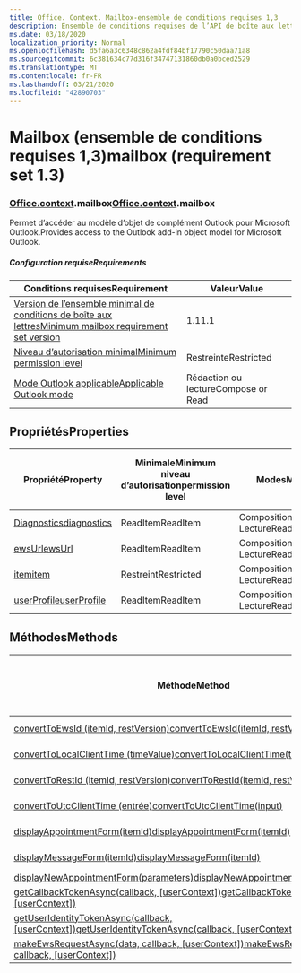 ```yaml
---
title: Office. Context. Mailbox-ensemble de conditions requises 1,3
description: Ensemble de conditions requises de l’API de boîte aux lettres Outlook 1,3 du modèle objet boîte aux lettres.
ms.date: 03/18/2020
localization_priority: Normal
ms.openlocfilehash: d5fa6a3c6348c862a4fdf84bf17790c50daa71a8
ms.sourcegitcommit: 6c381634c77d316f34747131860db0a0bced2529
ms.translationtype: MT
ms.contentlocale: fr-FR
ms.lasthandoff: 03/21/2020
ms.locfileid: "42890703"
---
```

# <a name="mailbox-requirement-set-13"></a><span data-ttu-id="3f17d-103">Mailbox (ensemble de conditions requises 1,3)</span><span class="sxs-lookup"><span data-stu-id="3f17d-103">mailbox (requirement set 1.3)</span></span>

### <a name="officecontextmailbox"></a><span data-ttu-id="3f17d-104">[Office](office.md)[.context](office.context.md).mailbox</span><span class="sxs-lookup"><span data-stu-id="3f17d-104">[Office](office.md)[.context](office.context.md).mailbox</span></span>

<span data-ttu-id="3f17d-105">Permet d’accéder au modèle d’objet de complément Outlook pour Microsoft Outlook.</span><span class="sxs-lookup"><span data-stu-id="3f17d-105">Provides access to the Outlook add-in object model for Microsoft Outlook.</span></span>

##### <a name="requirements"></a><span data-ttu-id="3f17d-106">Configuration requise</span><span class="sxs-lookup"><span data-stu-id="3f17d-106">Requirements</span></span>

|<span data-ttu-id="3f17d-107">Conditions requises</span><span class="sxs-lookup"><span data-stu-id="3f17d-107">Requirement</span></span>| <span data-ttu-id="3f17d-108">Valeur</span><span class="sxs-lookup"><span data-stu-id="3f17d-108">Value</span></span>|
|---|---|
|[<span data-ttu-id="3f17d-109">Version de l’ensemble minimal de conditions de boîte aux lettres</span><span class="sxs-lookup"><span data-stu-id="3f17d-109">Minimum mailbox requirement set version</span></span>](../../requirement-sets/outlook-api-requirement-sets.md)| <span data-ttu-id="3f17d-110">1.1</span><span class="sxs-lookup"><span data-stu-id="3f17d-110">1.1</span></span>|
|[<span data-ttu-id="3f17d-111">Niveau d’autorisation minimal</span><span class="sxs-lookup"><span data-stu-id="3f17d-111">Minimum permission level</span></span>](../../../outlook/understanding-outlook-add-in-permissions.md)| <span data-ttu-id="3f17d-112">Restreinte</span><span class="sxs-lookup"><span data-stu-id="3f17d-112">Restricted</span></span>|
|[<span data-ttu-id="3f17d-113">Mode Outlook applicable</span><span class="sxs-lookup"><span data-stu-id="3f17d-113">Applicable Outlook mode</span></span>](../../../outlook/outlook-add-ins-overview.md#extension-points)| <span data-ttu-id="3f17d-114">Rédaction ou lecture</span><span class="sxs-lookup"><span data-stu-id="3f17d-114">Compose or Read</span></span>|

## <a name="properties"></a><span data-ttu-id="3f17d-115">Propriétés</span><span class="sxs-lookup"><span data-stu-id="3f17d-115">Properties</span></span>

| <span data-ttu-id="3f17d-116">Propriété</span><span class="sxs-lookup"><span data-stu-id="3f17d-116">Property</span></span> | <span data-ttu-id="3f17d-117">Minimale</span><span class="sxs-lookup"><span data-stu-id="3f17d-117">Minimum</span></span><br><span data-ttu-id="3f17d-118">niveau d’autorisation</span><span class="sxs-lookup"><span data-stu-id="3f17d-118">permission level</span></span> | <span data-ttu-id="3f17d-119">Modes</span><span class="sxs-lookup"><span data-stu-id="3f17d-119">Modes</span></span> | <span data-ttu-id="3f17d-120">Type de retour</span><span class="sxs-lookup"><span data-stu-id="3f17d-120">Return type</span></span> | <span data-ttu-id="3f17d-121">Minimale</span><span class="sxs-lookup"><span data-stu-id="3f17d-121">Minimum</span></span><br><span data-ttu-id="3f17d-122">ensemble de conditions requises</span><span class="sxs-lookup"><span data-stu-id="3f17d-122">requirement set</span></span> |
|---|---|---|---|:---:|
| [<span data-ttu-id="3f17d-123">Diagnostics</span><span class="sxs-lookup"><span data-stu-id="3f17d-123">diagnostics</span></span>](/javascript/api/outlook/office.mailbox?view=outlook-js-1.3#diagnostics) | <span data-ttu-id="3f17d-124">ReadItem</span><span class="sxs-lookup"><span data-stu-id="3f17d-124">ReadItem</span></span> | <span data-ttu-id="3f17d-125">Composition</span><span class="sxs-lookup"><span data-stu-id="3f17d-125">Compose</span></span><br><span data-ttu-id="3f17d-126">Lecture</span><span class="sxs-lookup"><span data-stu-id="3f17d-126">Read</span></span> | [<span data-ttu-id="3f17d-127">Diagnostics</span><span class="sxs-lookup"><span data-stu-id="3f17d-127">Diagnostics</span></span>](/javascript/api/outlook/office.diagnostics?view=outlook-js-1.3) | [<span data-ttu-id="3f17d-128">1.1</span><span class="sxs-lookup"><span data-stu-id="3f17d-128">1.1</span></span>](../requirement-set-1.1/outlook-requirement-set-1.1.md) |
| [<span data-ttu-id="3f17d-129">ewsUrl</span><span class="sxs-lookup"><span data-stu-id="3f17d-129">ewsUrl</span></span>](/javascript/api/outlook/office.mailbox?view=outlook-js-1.3#ewsurl) | <span data-ttu-id="3f17d-130">ReadItem</span><span class="sxs-lookup"><span data-stu-id="3f17d-130">ReadItem</span></span> | <span data-ttu-id="3f17d-131">Composition</span><span class="sxs-lookup"><span data-stu-id="3f17d-131">Compose</span></span><br><span data-ttu-id="3f17d-132">Lecture</span><span class="sxs-lookup"><span data-stu-id="3f17d-132">Read</span></span> | <span data-ttu-id="3f17d-133">String</span><span class="sxs-lookup"><span data-stu-id="3f17d-133">String</span></span> | [<span data-ttu-id="3f17d-134">1.1</span><span class="sxs-lookup"><span data-stu-id="3f17d-134">1.1</span></span>](../requirement-set-1.1/outlook-requirement-set-1.1.md) |
| [<span data-ttu-id="3f17d-135">item</span><span class="sxs-lookup"><span data-stu-id="3f17d-135">item</span></span>](office.context.mailbox.item.md) | <span data-ttu-id="3f17d-136">Restreint</span><span class="sxs-lookup"><span data-stu-id="3f17d-136">Restricted</span></span> | <span data-ttu-id="3f17d-137">Composition</span><span class="sxs-lookup"><span data-stu-id="3f17d-137">Compose</span></span><br><span data-ttu-id="3f17d-138">Lecture</span><span class="sxs-lookup"><span data-stu-id="3f17d-138">Read</span></span> | [<span data-ttu-id="3f17d-139">Élément</span><span class="sxs-lookup"><span data-stu-id="3f17d-139">Item</span></span>](/javascript/api/outlook/office.item?view=outlook-js-1.3) | [<span data-ttu-id="3f17d-140">1.1</span><span class="sxs-lookup"><span data-stu-id="3f17d-140">1.1</span></span>](../requirement-set-1.1/outlook-requirement-set-1.1.md) |
| [<span data-ttu-id="3f17d-141">userProfile</span><span class="sxs-lookup"><span data-stu-id="3f17d-141">userProfile</span></span>](/javascript/api/outlook/office.mailbox?view=outlook-js-1.3#userprofile) | <span data-ttu-id="3f17d-142">ReadItem</span><span class="sxs-lookup"><span data-stu-id="3f17d-142">ReadItem</span></span> | <span data-ttu-id="3f17d-143">Composition</span><span class="sxs-lookup"><span data-stu-id="3f17d-143">Compose</span></span><br><span data-ttu-id="3f17d-144">Lecture</span><span class="sxs-lookup"><span data-stu-id="3f17d-144">Read</span></span> | [<span data-ttu-id="3f17d-145">Profil</span><span class="sxs-lookup"><span data-stu-id="3f17d-145">UserProfile</span></span>](/javascript/api/outlook/office.userprofile?view=outlook-js-1.3) | [<span data-ttu-id="3f17d-146">1.1</span><span class="sxs-lookup"><span data-stu-id="3f17d-146">1.1</span></span>](../requirement-set-1.1/outlook-requirement-set-1.1.md) |

## <a name="methods"></a><span data-ttu-id="3f17d-147">Méthodes</span><span class="sxs-lookup"><span data-stu-id="3f17d-147">Methods</span></span>

| <span data-ttu-id="3f17d-148">Méthode</span><span class="sxs-lookup"><span data-stu-id="3f17d-148">Method</span></span> | <span data-ttu-id="3f17d-149">Minimale</span><span class="sxs-lookup"><span data-stu-id="3f17d-149">Minimum</span></span><br><span data-ttu-id="3f17d-150">niveau d’autorisation</span><span class="sxs-lookup"><span data-stu-id="3f17d-150">permission level</span></span> | <span data-ttu-id="3f17d-151">Modes</span><span class="sxs-lookup"><span data-stu-id="3f17d-151">Modes</span></span> | <span data-ttu-id="3f17d-152">Minimale</span><span class="sxs-lookup"><span data-stu-id="3f17d-152">Minimum</span></span><br><span data-ttu-id="3f17d-153">ensemble de conditions requises</span><span class="sxs-lookup"><span data-stu-id="3f17d-153">requirement set</span></span> |
|---|---|---|:---:|
| [<span data-ttu-id="3f17d-154">convertToEwsId (itemId, restVersion)</span><span class="sxs-lookup"><span data-stu-id="3f17d-154">convertToEwsId(itemId, restVersion)</span></span>](/javascript/api/outlook/office.mailbox?view=outlook-js-1.3#converttoewsid-itemid--restversion-) | <span data-ttu-id="3f17d-155">Restreint</span><span class="sxs-lookup"><span data-stu-id="3f17d-155">Restricted</span></span> | <span data-ttu-id="3f17d-156">Composition</span><span class="sxs-lookup"><span data-stu-id="3f17d-156">Compose</span></span><br><span data-ttu-id="3f17d-157">Lecture</span><span class="sxs-lookup"><span data-stu-id="3f17d-157">Read</span></span> | [<span data-ttu-id="3f17d-158">1.3</span><span class="sxs-lookup"><span data-stu-id="3f17d-158">1.3</span></span>](../requirement-set-1.3/outlook-requirement-set-1.3.md) |
| [<span data-ttu-id="3f17d-159">convertToLocalClientTime (timeValue)</span><span class="sxs-lookup"><span data-stu-id="3f17d-159">convertToLocalClientTime(timeValue)</span></span>](/javascript/api/outlook/office.mailbox?view=outlook-js-1.3#converttolocalclienttime-timevalue-) | <span data-ttu-id="3f17d-160">ReadItem</span><span class="sxs-lookup"><span data-stu-id="3f17d-160">ReadItem</span></span> | <span data-ttu-id="3f17d-161">Composition</span><span class="sxs-lookup"><span data-stu-id="3f17d-161">Compose</span></span><br><span data-ttu-id="3f17d-162">Lecture</span><span class="sxs-lookup"><span data-stu-id="3f17d-162">Read</span></span> | [<span data-ttu-id="3f17d-163">1.1</span><span class="sxs-lookup"><span data-stu-id="3f17d-163">1.1</span></span>](../requirement-set-1.1/outlook-requirement-set-1.1.md) |
| [<span data-ttu-id="3f17d-164">convertToRestId (itemId, restVersion)</span><span class="sxs-lookup"><span data-stu-id="3f17d-164">convertToRestId(itemId, restVersion)</span></span>](/javascript/api/outlook/office.mailbox?view=outlook-js-1.3#converttorestid-itemid--restversion-) | <span data-ttu-id="3f17d-165">Restreint</span><span class="sxs-lookup"><span data-stu-id="3f17d-165">Restricted</span></span> | <span data-ttu-id="3f17d-166">Composition</span><span class="sxs-lookup"><span data-stu-id="3f17d-166">Compose</span></span><br><span data-ttu-id="3f17d-167">Lecture</span><span class="sxs-lookup"><span data-stu-id="3f17d-167">Read</span></span> | [<span data-ttu-id="3f17d-168">1.3</span><span class="sxs-lookup"><span data-stu-id="3f17d-168">1.3</span></span>](../requirement-set-1.3/outlook-requirement-set-1.3.md) |
| [<span data-ttu-id="3f17d-169">convertToUtcClientTime (entrée)</span><span class="sxs-lookup"><span data-stu-id="3f17d-169">convertToUtcClientTime(input)</span></span>](/javascript/api/outlook/office.mailbox?view=outlook-js-1.3#converttoutcclienttime-input-) | <span data-ttu-id="3f17d-170">ReadItem</span><span class="sxs-lookup"><span data-stu-id="3f17d-170">ReadItem</span></span> | <span data-ttu-id="3f17d-171">Composition</span><span class="sxs-lookup"><span data-stu-id="3f17d-171">Compose</span></span><br><span data-ttu-id="3f17d-172">Lecture</span><span class="sxs-lookup"><span data-stu-id="3f17d-172">Read</span></span> | [<span data-ttu-id="3f17d-173">1.1</span><span class="sxs-lookup"><span data-stu-id="3f17d-173">1.1</span></span>](../requirement-set-1.1/outlook-requirement-set-1.1.md) |
| [<span data-ttu-id="3f17d-174">displayAppointmentForm(itemId)</span><span class="sxs-lookup"><span data-stu-id="3f17d-174">displayAppointmentForm(itemId)</span></span>](/javascript/api/outlook/office.mailbox?view=outlook-js-1.3#displayappointmentform-itemid-) | <span data-ttu-id="3f17d-175">ReadItem</span><span class="sxs-lookup"><span data-stu-id="3f17d-175">ReadItem</span></span> | <span data-ttu-id="3f17d-176">Composition</span><span class="sxs-lookup"><span data-stu-id="3f17d-176">Compose</span></span><br><span data-ttu-id="3f17d-177">Lecture</span><span class="sxs-lookup"><span data-stu-id="3f17d-177">Read</span></span> | [<span data-ttu-id="3f17d-178">1.1</span><span class="sxs-lookup"><span data-stu-id="3f17d-178">1.1</span></span>](../requirement-set-1.1/outlook-requirement-set-1.1.md) |
| [<span data-ttu-id="3f17d-179">displayMessageForm(itemId)</span><span class="sxs-lookup"><span data-stu-id="3f17d-179">displayMessageForm(itemId)</span></span>](/javascript/api/outlook/office.mailbox?view=outlook-js-1.3#displaymessageform-itemid-) | <span data-ttu-id="3f17d-180">ReadItem</span><span class="sxs-lookup"><span data-stu-id="3f17d-180">ReadItem</span></span> | <span data-ttu-id="3f17d-181">Composition</span><span class="sxs-lookup"><span data-stu-id="3f17d-181">Compose</span></span><br><span data-ttu-id="3f17d-182">Lecture</span><span class="sxs-lookup"><span data-stu-id="3f17d-182">Read</span></span> | [<span data-ttu-id="3f17d-183">1.1</span><span class="sxs-lookup"><span data-stu-id="3f17d-183">1.1</span></span>](../requirement-set-1.1/outlook-requirement-set-1.1.md) |
| [<span data-ttu-id="3f17d-184">displayNewAppointmentForm(parameters)</span><span class="sxs-lookup"><span data-stu-id="3f17d-184">displayNewAppointmentForm(parameters)</span></span>](/javascript/api/outlook/office.mailbox?view=outlook-js-1.3#displaynewappointmentform-parameters-) | <span data-ttu-id="3f17d-185">ReadItem</span><span class="sxs-lookup"><span data-stu-id="3f17d-185">ReadItem</span></span> | <span data-ttu-id="3f17d-186">Lecture</span><span class="sxs-lookup"><span data-stu-id="3f17d-186">Read</span></span> | [<span data-ttu-id="3f17d-187">1.1</span><span class="sxs-lookup"><span data-stu-id="3f17d-187">1.1</span></span>](../requirement-set-1.1/outlook-requirement-set-1.1.md) |
| <span data-ttu-id="3f17d-188">[getCallbackTokenAsync(callback, [userContext])](/javascript/api/outlook/office.mailbox?view=outlook-js-1.3#getcallbacktokenasync-callback--usercontext-)</span><span class="sxs-lookup"><span data-stu-id="3f17d-188">[getCallbackTokenAsync(callback, [userContext])](/javascript/api/outlook/office.mailbox?view=outlook-js-1.3#getcallbacktokenasync-callback--usercontext-)</span></span> | <span data-ttu-id="3f17d-189">ReadItem</span><span class="sxs-lookup"><span data-stu-id="3f17d-189">ReadItem</span></span> | <span data-ttu-id="3f17d-190">Composition</span><span class="sxs-lookup"><span data-stu-id="3f17d-190">Compose</span></span><br><span data-ttu-id="3f17d-191">Lecture</span><span class="sxs-lookup"><span data-stu-id="3f17d-191">Read</span></span> | [<span data-ttu-id="3f17d-192">1.3</span><span class="sxs-lookup"><span data-stu-id="3f17d-192">1.3</span></span>](../requirement-set-1.3/outlook-requirement-set-1.3.md)<br>[<span data-ttu-id="3f17d-193">1.1</span><span class="sxs-lookup"><span data-stu-id="3f17d-193">1.1</span></span>](../requirement-set-1.1/outlook-requirement-set-1.1.md) |
| <span data-ttu-id="3f17d-194">[getUserIdentityTokenAsync(callback, [userContext])](/javascript/api/outlook/office.mailbox?view=outlook-js-1.3#getuseridentitytokenasync-callback--usercontext-)</span><span class="sxs-lookup"><span data-stu-id="3f17d-194">[getUserIdentityTokenAsync(callback, [userContext])](/javascript/api/outlook/office.mailbox?view=outlook-js-1.3#getuseridentitytokenasync-callback--usercontext-)</span></span> | <span data-ttu-id="3f17d-195">ReadItem</span><span class="sxs-lookup"><span data-stu-id="3f17d-195">ReadItem</span></span> | <span data-ttu-id="3f17d-196">Composition</span><span class="sxs-lookup"><span data-stu-id="3f17d-196">Compose</span></span><br><span data-ttu-id="3f17d-197">Lecture</span><span class="sxs-lookup"><span data-stu-id="3f17d-197">Read</span></span> | [<span data-ttu-id="3f17d-198">1.1</span><span class="sxs-lookup"><span data-stu-id="3f17d-198">1.1</span></span>](../requirement-set-1.1/outlook-requirement-set-1.1.md) |
| <span data-ttu-id="3f17d-199">[makeEwsRequestAsync(data, callback, [userContext])](/javascript/api/outlook/office.mailbox?view=outlook-js-1.3#makeewsrequestasync-data--callback--usercontext-)</span><span class="sxs-lookup"><span data-stu-id="3f17d-199">[makeEwsRequestAsync(data, callback, [userContext])](/javascript/api/outlook/office.mailbox?view=outlook-js-1.3#makeewsrequestasync-data--callback--usercontext-)</span></span> | <span data-ttu-id="3f17d-200">ReadWriteMailbox</span><span class="sxs-lookup"><span data-stu-id="3f17d-200">ReadWriteMailbox</span></span> | <span data-ttu-id="3f17d-201">Composition</span><span class="sxs-lookup"><span data-stu-id="3f17d-201">Compose</span></span><br><span data-ttu-id="3f17d-202">Lecture</span><span class="sxs-lookup"><span data-stu-id="3f17d-202">Read</span></span> | [<span data-ttu-id="3f17d-203">1.1</span><span class="sxs-lookup"><span data-stu-id="3f17d-203">1.1</span></span>](../requirement-set-1.1/outlook-requirement-set-1.1.md) |
